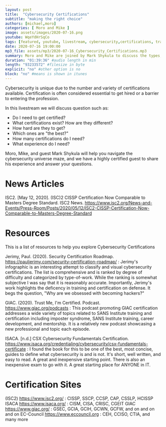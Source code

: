 ```yaml
---
layout: post
title:  "Cybersecurity Certifications" 
subtitle: "making the right choice"
authors: [michael,moro]
categories: [ Moro and Mike ]
image: assets/images/2020-07-16.png
youtube: WqeYdHrSqCo
tags: [featured, youtube, livestream, cybersecurity,certifications, training, career-development]
date: 2020-07-16 19:00:00
mp3_file: assets/mp3/2020-07-16_Cybersecurity_Certifications.mp3
summary: Moro and Mike are joined by Mark Shykula to discuss the types, value, and controveries of cybersecurity certifications.
duration: "01:39:36" #audio length in min
length: "93233572" #filesize in byte
explicit: "no" #other option is no
block: "no" #means is shown in itunes
---
```

Cybersecurity is unique due to the number and variety of certifications available. Certification is often considered essential to get hired or a barrier to entering the profession.

In this livestream we will discuss question such as:

  - Do I need to get certified?
  - What certifications exist? How are they different?
  - How hard are they to get?
  - Which ones are "the best?" 
  - How many certifications do I need?
  - What experience do I need?

Moro, Mike, and guest Mark Shykula will help you navigate the cybersecurity universe maze, and we have a highly certified guest to share his experience and answer your questions.

# News Articles

ISC2. [May 12, 2020]. (ISC)2 CISSP Certification Now Comparable to Masters Degree Standard. ISC2 News. https://www.isc2.org/News-and-Events/Press-Room/Posts/2020/05/12/ISC2-CISSP-Certification-Now-Comparable-to-Masters-Degree-Standard

# Resources
This is a list of resources to help you explore Cybersecurity Certifications

Jerimy, Paul. (2020). Security Certification Roadmap. https://pauljerimy.com/security-certification-roadmap/
: Jerimy's infographic is an interesting attempt to classify and visual cybersecurity certifications. The list is comprehensive and is ranked by degree of difficulty and categorized by type-of-work. While the ranking is somewhat subjective I was say that it is reasonably accurate. Importantly, Jerimy's work highlights the deficency in training and certification on defense. It begs the question, "Why are we obsessed with becoming hackers?"

GIAC. (2020). Trust Me, I'm Certified. Podcast. https://www.giac.org/podcasts
: This podcast promoting GIAC certification addresses a wide variety of topics related to SANS Institute training and certification including imposter syndrome, SANS Institute training, career development, and mentorship. It is a relatively new podcast showcasing a new professional and topic each episode.

ISACA. [n.d.] CSX Cybersecurity Fundamentals Certification. https://www.isaca.org/credentialing/cybersecurity/csx-fundamentals-certificate
: I found the book for this to be one of the best, most concise, guides to define what cybersecurity is and is not. It's short, well written, and easy to read. A great and inexpensive starting point. There is also an inexpensive exam to go with it. A great starting place for ANYONE in IT.

# Certification Sites
(ISC2) https://www.isc2.org/
: CISSP, SSCP, CCSP, CAP, CSSLP, HCISSP
ISACA https://www.isaca.org/
: CISM, CISA, CRISC, CGEIT
GIAC https://www.giac.org/
: GSEC, GCIA, GCIH, GCWN, GCFW, and on and on and on
EC-Council https://www.eccouncil.org
: CEH, CCISO, CTIA, and many more

